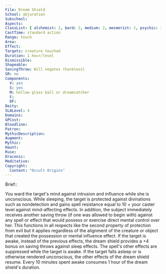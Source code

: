 ```yaml
---
File: Dream Shield
School: abjuration
Subschool: 
Aspects: 
ClassList: { alchemist: 2, bard: 2, medium: 2, mesmerist: 2, psychic: 3, shaman: 2, sorcerer: 4, wizard: 4, witch: 4 }
CastTime: standard action
Range: touch
Area: 
Effect: 
Targets: creature touched
Duration: 1 hour/level
Dismissible: 
Shapeable: 
SavingThrow: Will negates (harmless)
SR: no
Components:
  V: yes
  S: yes
  M: hollow glass ball or dreamcatcher
  F: 
  DF: 
Deity: 
SLALevel: 4
Domains: 
GPCost: 
Bloodline: 
Patron: 
MythicDescription: 
Augment: 
Mythic: 
Haunt: 
Ruse: 
Draconic: 
Meditative: 
Copyright:
  Content: "Occult Origins"
---
```

Brief:: 

You ward the target's mind against intrusion and influence while she is unconscious. While sleeping, the target is protected against divinations such as nondetection and gains spell resistance equal to 10 + your caster level against mind-affecting effects. In addition, the subject immediately receives another saving throw (if one was allowed to begin with) against any spell or effect  that would possess or exercise direct mental control over her. This functions in all respects like the second property of protection from evil but it applies regardless of the alignment of the creature or object that created the possession or mental influence effect.  If the target is awake, instead of the previous effects, the dream shield provides a +4 bonus on saving throws against sleep effects. The spell's other effects are suppressed while the target is awake. If the target falls asleep or is otherwise rendered unconscious, the other effects of the dream shield resume. Every 10 minutes spent awake consumes 1 hour of the dream shield's duration.
